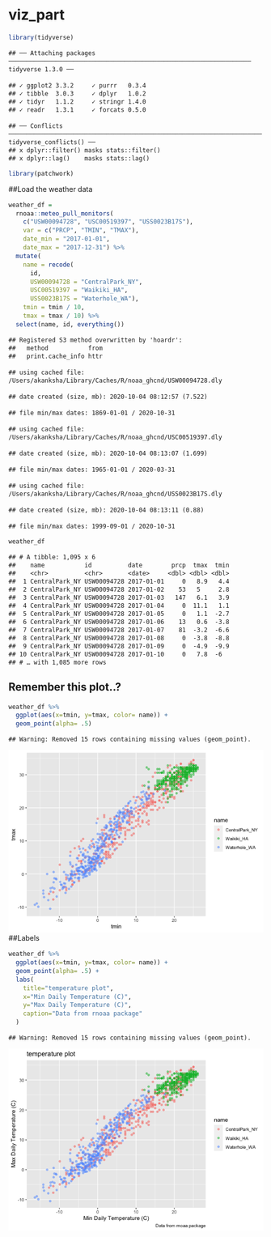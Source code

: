 viz\_part
================

``` r
library(tidyverse)
```

    ## ── Attaching packages ─────────────────────────────────────────────────────────────────── tidyverse 1.3.0 ──

    ## ✓ ggplot2 3.3.2     ✓ purrr   0.3.4
    ## ✓ tibble  3.0.3     ✓ dplyr   1.0.2
    ## ✓ tidyr   1.1.2     ✓ stringr 1.4.0
    ## ✓ readr   1.3.1     ✓ forcats 0.5.0

    ## ── Conflicts ────────────────────────────────────────────────────────────────────── tidyverse_conflicts() ──
    ## x dplyr::filter() masks stats::filter()
    ## x dplyr::lag()    masks stats::lag()

``` r
library(patchwork)
```

\#\#Load the weather data

``` r
weather_df = 
  rnoaa::meteo_pull_monitors(
    c("USW00094728", "USC00519397", "USS0023B17S"),
    var = c("PRCP", "TMIN", "TMAX"), 
    date_min = "2017-01-01",
    date_max = "2017-12-31") %>%
  mutate(
    name = recode(
      id, 
      USW00094728 = "CentralPark_NY", 
      USC00519397 = "Waikiki_HA",
      USS0023B17S = "Waterhole_WA"),
    tmin = tmin / 10,
    tmax = tmax / 10) %>%
  select(name, id, everything())
```

    ## Registered S3 method overwritten by 'hoardr':
    ##   method           from
    ##   print.cache_info httr

    ## using cached file: /Users/akanksha/Library/Caches/R/noaa_ghcnd/USW00094728.dly

    ## date created (size, mb): 2020-10-04 08:12:57 (7.522)

    ## file min/max dates: 1869-01-01 / 2020-10-31

    ## using cached file: /Users/akanksha/Library/Caches/R/noaa_ghcnd/USC00519397.dly

    ## date created (size, mb): 2020-10-04 08:13:07 (1.699)

    ## file min/max dates: 1965-01-01 / 2020-03-31

    ## using cached file: /Users/akanksha/Library/Caches/R/noaa_ghcnd/USS0023B17S.dly

    ## date created (size, mb): 2020-10-04 08:13:11 (0.88)

    ## file min/max dates: 1999-09-01 / 2020-10-31

``` r
weather_df
```

    ## # A tibble: 1,095 x 6
    ##    name           id          date        prcp  tmax  tmin
    ##    <chr>          <chr>       <date>     <dbl> <dbl> <dbl>
    ##  1 CentralPark_NY USW00094728 2017-01-01     0   8.9   4.4
    ##  2 CentralPark_NY USW00094728 2017-01-02    53   5     2.8
    ##  3 CentralPark_NY USW00094728 2017-01-03   147   6.1   3.9
    ##  4 CentralPark_NY USW00094728 2017-01-04     0  11.1   1.1
    ##  5 CentralPark_NY USW00094728 2017-01-05     0   1.1  -2.7
    ##  6 CentralPark_NY USW00094728 2017-01-06    13   0.6  -3.8
    ##  7 CentralPark_NY USW00094728 2017-01-07    81  -3.2  -6.6
    ##  8 CentralPark_NY USW00094728 2017-01-08     0  -3.8  -8.8
    ##  9 CentralPark_NY USW00094728 2017-01-09     0  -4.9  -9.9
    ## 10 CentralPark_NY USW00094728 2017-01-10     0   7.8  -6  
    ## # … with 1,085 more rows

## Remember this plot..?

``` r
weather_df %>% 
  ggplot(aes(x=tmin, y=tmax, color= name)) + 
  geom_point(alpha= .5)
```

    ## Warning: Removed 15 rows containing missing values (geom_point).

![](viz_and_eda_ii_files/figure-gfm/unnamed-chunk-3-1.png)<!-- -->
\#\#Labels

``` r
weather_df %>% 
  ggplot(aes(x=tmin, y=tmax, color= name)) + 
  geom_point(alpha= .5) +
  labs(
    title="temperature plot",
    x="Min Daily Temperature (C)",
    y="Max Daily Temperature (C)",
    caption="Data from rnoaa package"
  )
```

    ## Warning: Removed 15 rows containing missing values (geom_point).

![](viz_and_eda_ii_files/figure-gfm/unnamed-chunk-4-1.png)<!-- -->
